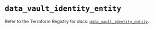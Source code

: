 # `data_vault_identity_entity`

Refer to the Terraform Registry for docs: [`data_vault_identity_entity`](https://registry.terraform.io/providers/hashicorp/vault/4.1.0/docs/data-sources/identity_entity).
